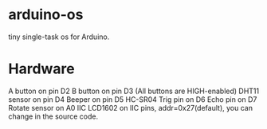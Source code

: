 # arduino-os
tiny single-task os for Arduino.

# Hardware
A button on pin D2
B button on pin D3
(All buttons are HIGH-enabled)
DHT11 sensor on pin D4
Beeper on pin D5
HC-SR04	Trig pin on D6
		Echo pin on D7
Rotate sensor on A0
IIC LCD1602 on IIC pins, addr=0x27(default), you can change in the source code.
